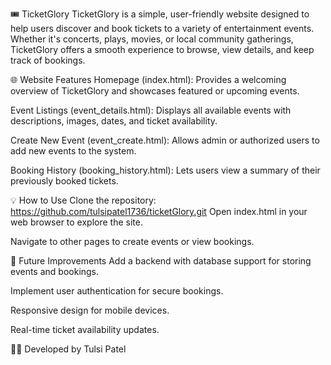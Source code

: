 🎟️ TicketGlory
TicketGlory is a simple, user-friendly website designed to help users discover and book tickets to a variety of entertainment events. Whether it's concerts, plays, movies, or local community gatherings, TicketGlory offers a smooth experience to browse, view details, and keep track of bookings.

🌐 Website Features
Homepage (index.html):
Provides a welcoming overview of TicketGlory and showcases featured or upcoming events.

Event Listings (event_details.html):
Displays all available events with descriptions, images, dates, and ticket availability.

Create New Event (event_create.html):
Allows admin or authorized users to add new events to the system.

Booking History (booking_history.html):
Lets users view a summary of their previously booked tickets.


💡 How to Use
Clone the repository: https://github.com/tulsipatel1736/ticketGlory.git
Open index.html in your web browser to explore the site.

Navigate to other pages to create events or view bookings.

🚀 Future Improvements
Add a backend with database support for storing events and bookings.

Implement user authentication for secure bookings.

Responsive design for mobile devices.

Real-time ticket availability updates.

👩‍💻 Developed by
Tulsi Patel
